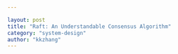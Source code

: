 ```yaml
---

layout: post
title: "Raft: An Understandable Consensus Algorithm"
category: "system-design"
author: "kkzhang"
---
```

